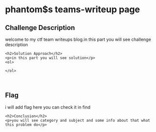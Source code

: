 
<!DOCTYPE html>
<html>

<body>
    <h1>phantom$s teams-writeup page</h1>
<head>
    <meta charset="UTF-8">
    <meta name="viewport" content="width=device-width, initial-scale=1.0">
    <title>phantom$s blog</title>
 <link rel="stylesheet" href="https://phantom1ss.github.io/blog/static/css/cyberponk.css" />
</head>
    <h2>Challenge Description</h2>
    <p> welcome to my ctf team writeups blog.in this part you will see challenge description
</p>

    <h2>Solution Approach</h2>
    <p>in this part you will see solution</p>
    <ol>

    </ol>
<br>
    <h2>Flag</h2>
    <p class="flag">i will add flag here you can check it in find
</p>

    <h2>Conclusion</h2>
    <p>you will see category and subject and some info about that what this problem do</p>
</body>
</html>
